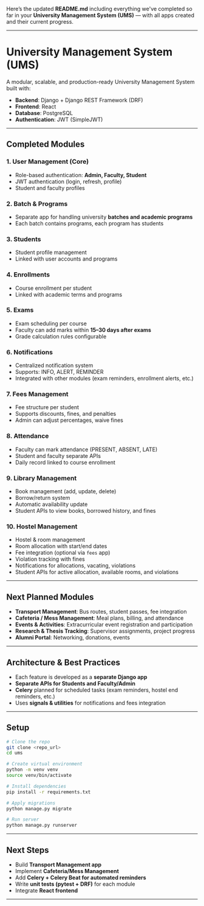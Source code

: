 Here’s the updated **README.md** including everything we've completed so far in your **University Management System (UMS)** — with all apps created and their current progress.

---

# **University Management System (UMS)**

A modular, scalable, and production-ready University Management System built with:

* **Backend**: Django + Django REST Framework (DRF)
* **Frontend**: React
* **Database**: PostgreSQL
* **Authentication**: JWT (SimpleJWT)

---

## **Completed Modules**

### 1. **User Management (Core)**

* Role-based authentication: **Admin, Faculty, Student**
* JWT authentication (login, refresh, profile)
* Student and faculty profiles

### 2. **Batch & Programs**

* Separate app for handling university **batches and academic programs**
* Each batch contains programs, each program has students

### 3. **Students**

* Student profile management
* Linked with user accounts and programs

### 4. **Enrollments**

* Course enrollment per student
* Linked with academic terms and programs

### 5. **Exams**

* Exam scheduling per course
* Faculty can add marks within **15–30 days after exams**
* Grade calculation rules configurable

### 6. **Notifications**

* Centralized notification system
* Supports: INFO, ALERT, REMINDER
* Integrated with other modules (exam reminders, enrollment alerts, etc.)

### 7. **Fees Management**

* Fee structure per student
* Supports discounts, fines, and penalties
* Admin can adjust percentages, waive fines

### 8. **Attendance**

* Faculty can mark attendance (PRESENT, ABSENT, LATE)
* Student and faculty separate APIs
* Daily record linked to course enrollment

### 9. **Library Management**

* Book management (add, update, delete)
* Borrow/return system
* Automatic availability update
* Student APIs to view books, borrowed history, and fines

### 10. **Hostel Management**

* Hostel & room management
* Room allocation with start/end dates
* Fee integration (optional via `fees` app)
* Violation tracking with fines
* Notifications for allocations, vacating, violations
* Student APIs for active allocation, available rooms, and violations

---

## **Next Planned Modules**

* **Transport Management**: Bus routes, student passes, fee integration
* **Cafeteria / Mess Management**: Meal plans, billing, and attendance
* **Events & Activities**: Extracurricular event registration and participation
* **Research & Thesis Tracking**: Supervisor assignments, project progress
* **Alumni Portal**: Networking, donations, events

---

## **Architecture & Best Practices**

* Each feature is developed as a **separate Django app**
* **Separate APIs for Students and Faculty/Admin**
* **Celery** planned for scheduled tasks (exam reminders, hostel end reminders, etc.)
* Uses **signals & utilities** for notifications and fees integration

---

## **Setup**

```bash
# Clone the repo
git clone <repo_url>
cd ums

# Create virtual environment
python -m venv venv
source venv/bin/activate

# Install dependencies
pip install -r requirements.txt

# Apply migrations
python manage.py migrate

# Run server
python manage.py runserver
```

---

## **Next Steps**

* Build **Transport Management app**
* Implement **Cafeteria/Mess Management**
* Add **Celery + Celery Beat for automated reminders**
* Write **unit tests (pytest + DRF)** for each module
* Integrate **React frontend**

---
